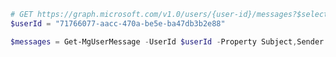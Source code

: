<!-- markdownlint-disable MD041 -->

```PowerShell
# GET https://graph.microsoft.com/v1.0/users/{user-id}/messages?$select=subject,sender&$filter=<some condition>&orderBy=receivedDateTime
$userId = "71766077-aacc-470a-be5e-ba47db3b2e88"

$messages = Get-MgUserMessage -UserId $userId -Property Subject,Sender -Sort ReceivedDateTime -Filter "some condition"
```

